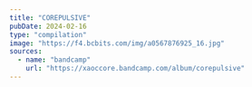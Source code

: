 ```yaml
---
title: "COREPULSIVE"
pubDate: 2024-02-16
type: "compilation"
image: "https://f4.bcbits.com/img/a0567876925_16.jpg"
sources:
  - name: "bandcamp"
    url: "https://xaoccore.bandcamp.com/album/corepulsive"
---
```

